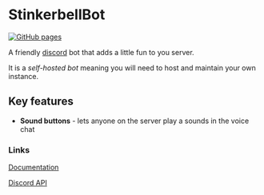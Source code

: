 StinkerbellBot
================
[![GitHub pages](https://github.com/jbbakeng/StinkerbellBot/actions/workflows/pages.yml/badge.svg)](https://github.com/jbbakeng/StinkerbellBot/actions/workflows/pages.yml)

A friendly [discord](https://discord.com/) bot that adds a little fun to you server.

It is a *self-hosted bot* meaning you will need to host and maintain your own instance.

## Key features

* **Sound buttons** - lets anyone on the server play a sounds in the voice chat 

### Links

[Documentation](https://jbbakeng.github.io/StinkerbellBot/)

[Discord API](https://discordpy.readthedocs.io/en/latest/api.html)
